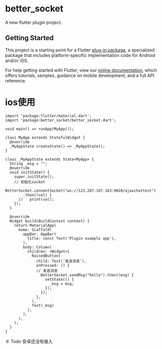 # better_socket

A new flutter plugin project.

## Getting Started

This project is a starting point for a Flutter
[plug-in package](https://flutter.dev/developing-packages/),
a specialized package that includes platform-specific implementation code for
Android and/or iOS.

For help getting started with Flutter, view our 
[online documentation](https://flutter.dev/docs), which offers tutorials, 
samples, guidance on mobile development, and a full API reference.

# ios使用
```OC
import 'package:flutter/material.dart';
import 'package:better_socket/better_socket.dart';

void main() => runApp(MyApp());

class MyApp extends StatefulWidget {
  @override
  _MyAppState createState() => _MyAppState();
}

class _MyAppState extends State<MyApp> {
  String _msg = "";
  @override
  void initState() {
    super.initState();
    // 初始化socket
    BetterSocket.connentSocket("ws://123.207.167.163:9010/ajaxchattest")
        .then((val) {
      //   print(val);
    });
  }

  @override
  Widget build(BuildContext context) {
    return MaterialApp(
      home: Scaffold(
        appBar: AppBar(
          title: const Text('Plugin example app'),
        ),
        body: Column(
          children: <Widget>[
            RaisedButton(
              child: Text('发送消息'),
              onPressed: () {
              // 发送消息
                BetterSocket.sendMsg("hello").then((msg) {
                  setState(() {
                    _msg = msg;
                  });
                });
              },
            ),
            Text(_msg)
          ],
        ),
      ),
    );
  }
}
```
＃ Todo
安卓还没有接入
